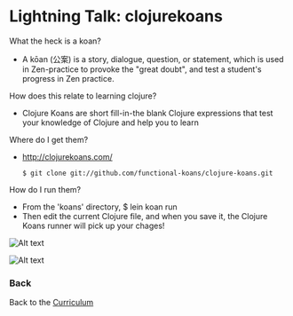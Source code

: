 Lightning Talk: clojurekoans
============================

What the heck is a koan?

  - A kōan (公案) is a story, dialogue, question, or statement, which is used in Zen-practice to provoke the "great doubt", and test a student's progress in Zen practice.

How does this relate to learning clojure?
  
  - Clojure Koans are short fill-in-the blank Clojure expressions that test your knowledge of Clojure and help you to learn

Where do I get them?

  - http://clojurekoans.com/
        
        $ git clone git://github.com/functional-koans/clojure-koans.git

How do I run them?

  - From the 'koans' directory, 
        $ lein koan run
  - Then edit the current Clojure file, and when you save it, the Clojure Koans runner will pick up your chages!

![Alt text](/path/to/img.jpg)

![Alt text](/path/to/img.jpg)

### Back

Back to the [Curriculum](../README.md)
